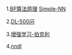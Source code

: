 
1.[BP算法原理](https://mattmazur.com/2015/03/17/a-step-by-step-backpropagation-example/)  [Simple-NN](https://github.com/mattm/simple-neural-network)

2.[DL-500问](https://github.com/scutan90/DeepLearning-500-questions)

3.[增强学习-伯克利](http://rail.eecs.berkeley.edu/deeprlcourse/)

4.[nndl](https://github.com/nndl/nndl.github.io)
